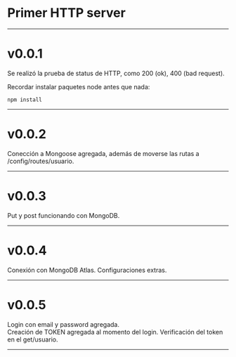 # Primer HTTP server
---
# v0.0.1  
Se realizó la prueba de status de HTTP, como 200 (ok),
400 (bad request).

Recordar instalar paquetes node antes que nada:
```
npm install
```
---
# v0.0.2  
Conección a Mongoose agregada, además de moverse las rutas a /config/routes/usuario.

---
# v0.0.3  
Put y post funcionando con MongoDB.  

---
# v0.0.4  
Conexión con MongoDB Atlas. Configuraciones extras.

---
# v0.0.5  
Login con email y password agregada.  
Creación de TOKEN agregada al momento del login.
Verificación del token en el get/usuario.

---
